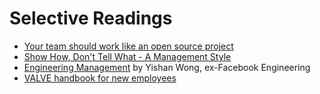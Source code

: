 # Selective Readings

- [Your team should work like an open source project](http://2ndscale.com/rtomayko/2012/adopt-an-open-source-process-constraints)
- [Show How, Don't Tell What - A Management Style](http://2ndscale.com/rtomayko/2012/management-style)
- [Engineering Management](http://algeri-wong.com/yishan/engineering-management.html) by Yishan Wong, ex-Facebook Engineering
- [VALVE handbook for new employees](http://media.steampowered.com/apps/valve/Valve_NewEmployeeHandbook.pdf)
